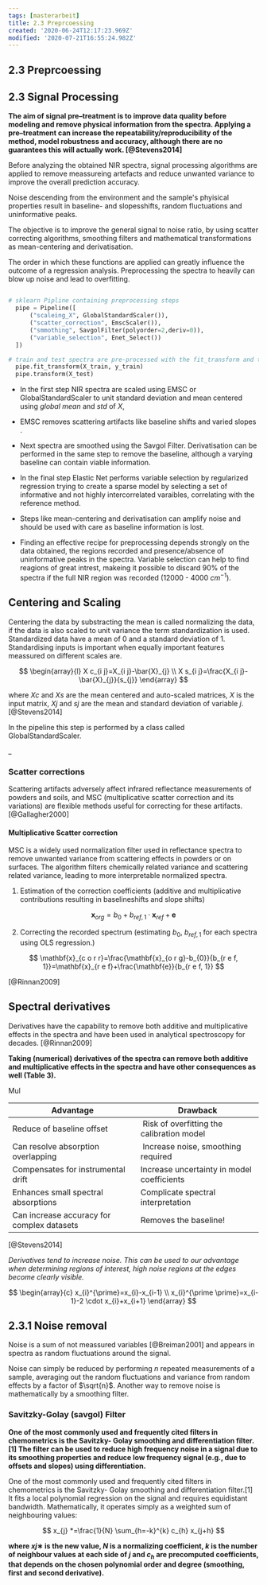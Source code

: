 ```yaml
---
tags: [masterarbeit]
title: 2.3 Preprcoessing
created: '2020-06-24T12:17:23.969Z'
modified: '2020-07-21T16:55:24.982Z'
---
```


## 2.3 Preprcoessing

## 2.3 Signal Processing

__The aim of signal pre–treatment is to improve data quality before modeling and remove physical information from the spectra. Applying a pre–treatment can increase the repeatability/reproducibility of the method, model robustness and accuracy, although there are no guarantees this will actually work. [@Stevens2014]__


Before analyzing the obtained NIR spectra, signal processing algorithms are applied to remove meassureing artefacts and reduce unwanted variance to improve the overall prediction accuracy.    
 
 Noise descending from the environment and the sample's phyisical properties result in baseline- and slopesshifts, random fluctuations and uninformative peaks.
 
 The objective is to improve the general signal to noise ratio, by using scatter correcting algorithms, smoothing filters and mathematical transformations as mean-centering and derivatisation. 

 The order in which these functions are applied can greatly influence the outcome of a regression analysis. Preprocessing the spectra to heavily can blow up noise and lead to overfitting.

```python

# sklearn Pipline containing preprocessing steps
  pipe = Pipeline([
      ("scaleing_X", GlobalStandardScaler()),
      ("scatter_correction", EmscScaler()),
      ("smmothing", SavgolFilter(polyorder=2,deriv=0)),
      ("variable_selection", Enet_Select())
  ])

# train and test spectra are pre-processed with the fit_transform and transform method
  pipe.fit_transform(X_train, y_train)
  pipe.transform(X_test)
```
* In the first step NIR spectra are scaled using EMSC or GlobalStandardScaler to unit standard deviation and mean centered using _global mean_ and $std$ of $X$, 

* EMSC removes scattering artifacts like baseline shifts and varied slopes .

* Next spectra are smoothed using the Savgol Filter. Derivatisation can be performed in the same step to remove the baseline, although a varying baseline can contain viable information.

* In the final step Elastic Net performs variable selection by regularized regression trying to create a sparse model by selecting a set of informative and not highly intercorrelated varaibles, correlating with the reference method.

* Steps like mean-centering and derivatisation can amplify noise and should be used with care as baseline information is lost.

* Finding an effective recipe for preprocessing depends strongly on the data obtained, the regions recorded and presence/absence of uninformative peaks in the spectra. Variable selection can help to find reagions of great intrest, makeing it possible to discard 90% of the spectra if the full NIR region was recorded (12000 - 4000 $cm^{-1}$).


## Centering and Scaling

Centering the data by substracting the mean is called normalizing the data, if the data is also scaled to unit variance the term standardization is used.
Standardized data have a mean of 0 and a standard deviation of 1. Standardising inputs is important when equally important features meassured on different scales are.


$$
\begin{array}{l}
X c_{i j}=X_{i j}-\bar{X}_{j} \\
X s_{i j}=\frac{X_{i j}-\bar{X}_{j}}{s_{j}}
\end{array}
$$

where $Xc$ and $Xs$ are the mean centered and auto-scaled matrices, $X$ is the input matrix, $Xj$ and $sj$ are the mean and standard deviation of variable $j$. [@Stevens2014]

In the pipeline this step is performed by a class called GlobalStandardScaler.

_



### Scatter corrections

Scattering artifacts adversely affect infrared reflectance measurements of powders and soils, and MSC (multiplicative scatter correction and its variations) are flexible methods useful for correcting for these artifacts.
[@Gallagher2000]


#### Multiplicative Scatter correction

MSC is a widely used normalization filter used in reflectance spectra to remove unwanted variance from scattering effects in powders or on surfaces. The algorithm filters chemically related variance and scattering related variance, leading to more interpretable normalized spectra.

1. Estimation of the correction coefficients (additive and multiplicative contributions resulting in baselineshifts and slope shifts)


$$
\mathbf{x}_{o r g}=b_{0}+b_{r e f, 1} \cdot \mathbf{x}_{r e f}+\mathbf{e}
$$

2. Correcting the recorded spectrum (estimating $b_{0}$, $b_{r e f, 1}$ for each spectra using OLS regression.)

$$
\mathbf{x}_{c o r r}=\frac{\mathbf{x}_{o r g}-b_{0}}{b_{r e f, 1}}=\mathbf{x}_{r e f}+\frac{\mathbf{e}}{b_{r e f, 1}}
$$

[@Rinnan2009]


## Spectral derivatives
Derivatives have the capability to remove both additive and multiplicative effects in the spectra and have been used in analytical spectroscopy for decades. [@Rinnan2009]


__Taking (numerical) derivatives of the spectra can remove both additive and multiplicative effects in the spectra and have other consequences as well (Table 3).__

Mul

Advantage | Drawback
----------|----------
Reduce of baseline offset | Risk of overfitting the calibration model
Can resolve absorption overlapping | Increase noise, smoothing required 
Compensates for instrumental drift | Increase uncertainty in model coefficients
Enhances small spectral absorptions | Complicate spectral interpretation 
Can increase accuracy for complex datasets | Removes the baseline!
[@Stevens2014]

_Derivatives tend to increase noise. This can be used to our advantage when determining regions of interest, high noise regions at the edges become clearly visible._

$$
\begin{array}{c}
x_{i}^{\prime}=x_{i}-x_{i-1} \\
x_{i}^{\prime \prime}=x_{i-1}-2 \cdot x_{i}+x_{i+1}
\end{array}
$$


## 2.3.1 Noise removal
Noise is a sum of not meassured variables [@Breiman2001] and appears in spectra as random fluctuations around the signal.

 Noise can simply be reduced by performing $n$ repeated measurements of a sample, averaging out the  random fluctuations and variance from random effects by a factor of $\sqrt{n}$. Another way to remove noise is mathematically by a smoothing filter.

### Savitzky-Golay (savgol) Filter

__One of the most commonly used and frequently cited filters in chemometrics is the Savitzky- Golay smoothing and differentiation filter.[1]  The filter can be used to reduce high frequency noise in a signal due to its smoothing properties and reduce low frequency signal (e.g., due to offsets and slopes) using differentiation.__


One of the most commonly used and frequently cited filters in chemometrics is the Savitzky- Golay smoothing and differentiation filter.[1]  It fits a local polynomial regression on the signal and requires equidistant bandwidth. Mathematically, it operates simply as a weighted sum of neighbouring values:



 $$
x_{j} *=\frac{1}{N} \sum_{h=-k}^{k} c_{h} x_{j+h}
$$

__where $xj∗$ is the new value, $N$ is a normalizing coefficient, $k$ is the number of neighbour values at each side of $j$ and $c_{h}$ are precomputed coefficients, that depends on the chosen polynomial order and degree (smoothing, first and second derivative).__


